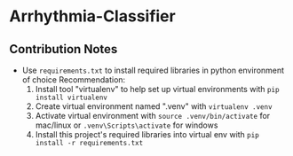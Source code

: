 # Arrhythmia-Classifier

## Contribution Notes

- Use `requirements.txt` to install required libraries in python environment of choice
  Recommendation:
  1. Install tool "virtualenv" to help set up virtual environments with `pip install virtualenv`
  2. Create virtual environment named ".venv" with `virtualenv .venv`
  3. Activate virtual environment with `source .venv/bin/activate` for mac/linux or `.venv\Scripts\activate` for windows
  4. Install this project's required libraries into virtual env with `pip install -r requirements.txt`
